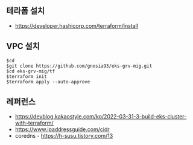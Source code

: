 ## 테라폼 설치 ##

* https://developer.hashicorp.com/terraform/install


## VPC 설치 ##

```
$cd
$git clone https://github.com/gnosia93/eks-grv-mig.git
$cd eks-grv-mig/tf
$terraform init
$terraform apply --auto-approve
```


## 레퍼런스 ##

* https://devblog.kakaostyle.com/ko/2022-03-31-3-build-eks-cluster-with-terraform/
* https://www.ipaddressguide.com/cidr
* coredns - https://h-susu.tistory.com/13
